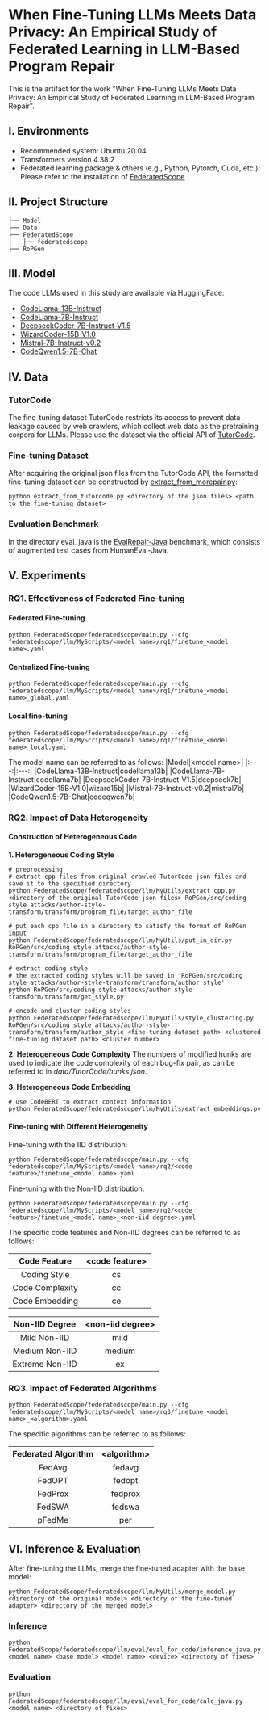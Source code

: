 # When Fine-Tuning LLMs Meets Data Privacy: An Empirical Study of Federated Learning in LLM-Based Program Repair
This is the artifact for the work "When Fine-Tuning LLMs Meets Data Privacy: An Empirical Study of Federated Learning in LLM-Based Program Repair".

## I. Environments
- Recommended system: Ubuntu 20.04
- Transformers version 4.38.2
- Federated learning package & others (e.g., Python, Pytorch, Cuda, etc.): Please refer to the installation of [FederatedScope](https://github.com/alibaba/FederatedScope/tree/llm)

## II. Project Structure
```
├── Model
├── Data
├── FederatedScope
│   ├── federatedscope
├── RoPGen
```

## III. Model
The code LLMs used in this study are available via HuggingFace:
- [CodeLlama-13B-Instruct](https://huggingface.co/meta-llama/CodeLlama-13b-Instruct-hf)
- [CodeLlama-7B-Instruct](https://huggingface.co/meta-llama/CodeLlama-7b-Instruct-hf)
- [DeepseekCoder-7B-Instruct-V1.5](https://huggingface.co/deepseek-ai/deepseek-coder-7b-instruct-v1.5)
- [WizardCoder-15B-V1.0](https://huggingface.co/WizardLMTeam/WizardCoder-15B-V1.0)
- [Mistral-7B-Instruct-v0.2](https://huggingface.co/mistralai/Mistral-7B-Instruct-v0.2)
- [CodeQwen1.5-7B-Chat](https://huggingface.co/Qwen/CodeQwen1.5-7B-Chat)

## IV. Data
### TutorCode
The fine-tuning dataset TutorCode restricts its access to prevent data leakage caused by web crawlers, which collect web data as the pretraining corpora for LLMs. Please use the dataset via the official API of [TutorCode](https://github.com/buaabarty/CREF).

### Fine-tuning Dataset
After acquiring the original json files from the TutorCode API, the formatted fine-tuning dataset can be constructed by [extract_from_morepair.py](FederatedScope/federatedscope/llm/MyUtils/extract_from_tutorcode.py):
```
python extract_from_tutorcode.py <directory of the json files> <path to the fine-tuning dataset>
```

### Evaluation Benchmark
In the directory eval_java is the [EvalRepair-Java](https://github.com/buaabarty/morepair) benchmark, which consists of augmented test cases from HumanEval-Java.

## V. Experiments
### RQ1. Effectiveness of Federated Fine-tuning
#### Federated Fine-tuning
```
python FederatedScope/federatedscope/main.py --cfg federatedscope/llm/MyScripts/<model name>/rq1/finetune_<model name>.yaml
```
#### Centralized Fine-tuning
```
python FederatedScope/federatedscope/main.py --cfg federatedscope/llm/MyScripts/<model name>/rq1/finetune_<model name>_global.yaml
```
#### Local fine-tuning
```
python FederatedScope/federatedscope/main.py --cfg federatedscope/llm/MyScripts/<model name>/rq1/finetune_<model name>_local.yaml
```
The model name can be referred to as follows:
|Model|\<model name>|
|:---:|:---:|
|CodeLlama-13B-Instruct|codellama13b|
|CodeLlama-7B-Instruct|codellama7b|
|DeepseekCoder-7B-Instruct-V1.5|deepseek7b|
|WizardCoder-15B-V1.0|wizard15b|
|Mistral-7B-Instruct-v0.2|mistral7b|
|CodeQwen1.5-7B-Chat|codeqwen7b|
### RQ2. Impact of Data Heterogeneity
#### Construction of Heterogeneous Code
**1. Heterogeneous Coding Style**
```
# preprocessing
# extract cpp files from original crawled TutorCode json files and save it to the specified directory
python FederatedScope/federatedscope/llm/MyUtils/extract_cpp.py <directory of the original TutorCode json files> RoPGen/src/coding style attacks/author-style-transform/transform/program_file/target_author_file

# put each cpp file in a directory to satisfy the format of RoPGen input
python FederatedScope/federatedscope/llm/MyUtils/put_in_dir.py RoPGen/src/coding style attacks/author-style-transform/transform/program_file/target_author_file

# extract coding style
# the extracted coding styles will be saved in 'RoPGen/src/coding style attacks/author-style-transform/transform/author_style'
python RoPGen/src/coding style attacks/author-style-transform/transform/get_style.py

# encode and cluster coding styles
python FederatedScope/federatedscope/llm/MyUtils/style_clustering.py RoPGen/src/coding style attacks/author-style-transform/transform/author_style <fine-tuning dataset path> <clustered fine-tuning dataset path> <cluster number>
```

**2. Heterogeneous Code Complexity**
The numbers of modified hunks are used to indicate the code complexity of each bug-fix pair, as can be referred to in *data/TutorCode/hunks.json*.

**3. Heterogeneous Code Embedding**
```
# use CodeBERT to extract context information
python FederatedScope/federatedscope/llm/MyUtils/extract_embeddings.py
```

#### Fine-tuning with Different Heterogeneity
Fine-tuning with the IID distribution:
```
python FederatedScope/federatedscope/main.py --cfg federatedscope/llm/MyScripts/<model name>/rq2/<code feature>/finetune_<model name>.yaml
```
Fine-tuning with the Non-IID distribution:
```
python FederatedScope/federatedscope/main.py --cfg federatedscope/llm/MyScripts/<model name>/rq2/<code feature>/finetune_<model name>_<non-iid degree>.yaml
```
The specific code features and Non-IID degrees can be referred to as follows:

|Code Feature|\<code feature>|
|:---:|:---:|
|Coding Style|cs|
|Code Complexity|cc|
|Code Embedding|ce|

|Non-IID Degree|\<non-iid degree>|
|:---:|:---:|
|Mild Non-IID|mild|
|Medium Non-IID|medium|
|Extreme Non-IID|ex|

### RQ3. Impact of Federated Algorithms
```
python FederatedScope/federatedscope/main.py --cfg federatedscope/llm/MyScripts/<model name>/rq3/finetune_<model name>_<algorithm>.yaml
```
The specific algorithms can be referred to as follows:

|Federated Algorithm|\<algorithm>|
|:---:|:---:|
|FedAvg|fedavg|
|FedOPT|fedopt|
|FedProx|fedprox|
|FedSWA|fedswa|
|pFedMe|per|

## VI. Inference & Evaluation
After fine-tuning the LLMs, merge the fine-tuned adapter with the base model:
```
python FederatedScope/federatedscope/llm/MyUtils/merge_model.py <directory of the original model> <directory of the fine-tuned adapter> <directory of the merged model>
```
### Inference
```
python FederatedScope/federatedscope/llm/eval/eval_for_code/inference_java.py <model name> <base model> <model name> <device> <directory of fixes>
```
### Evaluation
```
python FederatedScope/federatedscope/llm/eval/eval_for_code/calc_java.py <model name> <directory of fixes>
```
